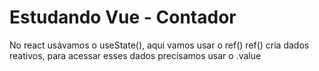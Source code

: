 # Estudando Vue - Contador

No react usávamos o useState(), aqui vamos usar o ref()
ref() cria dados reativos, para acessar esses dados precisamos usar o .value
